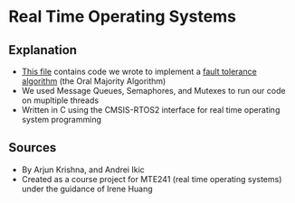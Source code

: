 # Real Time Operating Systems
## Explanation
- [This file](https://github.com/arjun-krishna1/real-time-operating-systems/blob/7bb7a763044e05654b6f74e2de5626a4be683ec4/lab5/src/general.c) contains code we wrote to implement a [fault tolerance algorithm](https://www.cs.cornell.edu/courses/cs6410/2016fa/slides/17-distributed-systems-byzantine-agreement.pdf) (the Oral Majority Algorithm)
- We used Message Queues, Semaphores, and Mutexes to run our code on mupltiple threads
- Written in C using the CMSIS-RTOS2 interface for real time operating system programming
## Sources
- By Arjun Krishna, and Andrei Ikic
- Created as a course project for MTE241 (real time operating systems) under the guidance of Irene Huang
